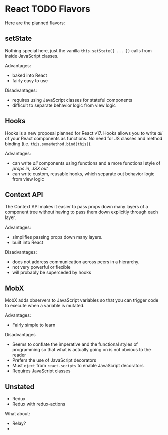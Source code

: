 # React TODO Flavors

Here are the planned flavors:

## setState

Nothing special here, just the vanilla `this.setState({ ... })` calls from inside JavaScript classes.

Advantages:
* baked into React
* fairly easy to use

Disadvantages:
* requires using JavaScript classes for stateful components
* difficult to separate behavior logic from view logic

## Hooks

Hooks is a new proposal planned for React v17. Hooks allows you to write *all* of your React components as functions. No need for JS classes and method binding (i.e. `this.someMethod.bind(this)`).

Advantages:
* can write *all* components using functions and a more functional style of _props in, JSX out_
* can write custom, reusable hooks, which separate out behavior logic from view logic

## Context API

The Context API makes it easier to pass props down many layers of a component tree without having to pass them down explicitly through each layer.

Advantages:
* simplifies passing props down many layers.
* built into React

Disadvantages:
* does not address communication across peers in a hierarchy.
* not very powerful or flexible
* will probably be superceded by hooks

## MobX

MobX adds observers to JavaScript variables so that you can trigger code to execute when a variable is mutated.

Advantages:
* Fairly simple to learn

Disadvantages
* Seems to conflate the imperative and the functional styles of programming so that what is actually going on is not obvious to the reader
* Prefers the use of JavaScript decorators
* Must `eject` from `react-scripts` to enable JavaScript decorators
* Requires JavaScript classes


## Unstated



* Redux
* Redux with redux-actions

What about:

* Relay?
* 